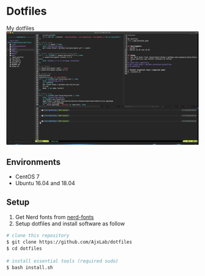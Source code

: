 Dotfiles
========

My dotfiles
![](./img/terminal.png)


## Environments
- CentOS 7
- Ubuntu 16.04 and 18.04


## Setup
1. Get Nerd fonts from [nerd-fonts](https://github.com/ryanoasis/nerd-fonts)
2. Setup dotfiles and install software as follow
```sh
# clone this repository
$ git clone https://github.com/AjxLab/dotfiles
$ cd dotfiles

# install essential tools (required sudo)
$ bash install.sh
```
